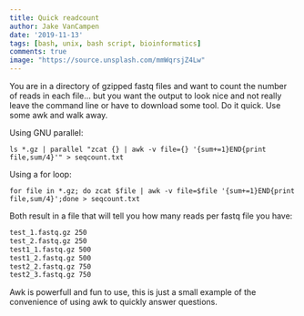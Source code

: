 ```yaml
---
title: Quick readcount
author: Jake VanCampen
date: '2019-11-13'
tags: [bash, unix, bash script, bioinformatics]
comments: true
image: "https://source.unsplash.com/mmWqrsjZ4Lw"
---
```


You are in a directory of gzipped fastq files and want to count the number of reads in each file... but you want the output to look nice and not really leave the command line or have to download some tool. Do it quick. Use some awk and walk away. 

Using GNU parallel: 

```
ls *.gz | parallel "zcat {} | awk -v file={} '{sum+=1}END{print file,sum/4}'" > seqcount.txt
```

Using a for loop:

```
for file in *.gz; do zcat $file | awk -v file=$file '{sum+=1}END{print file,sum/4}';done > seqcount.txt
```

Both result in a file that will tell you how many reads per fastq file you have:

```seqcount.txt
test_1.fastq.gz 250
test_2.fastq.gz 250
test1_1.fastq.gz 500 
test1_2.fastq.gz 500 
test2_2.fastq.gz 750
test2_3.fastq.gz 750 
```

Awk is powerfull and fun to use, this is just a small example of the convenience of using awk to quickly answer questions.

